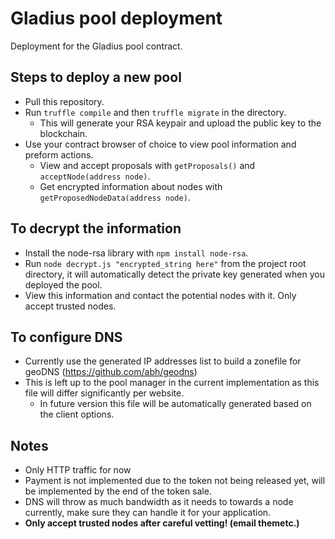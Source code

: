 # Gladius pool deployment
Deployment for the Gladius pool contract.

## Steps to deploy a new pool
- Pull this repository.
- Run `truffle compile` and then `truffle migrate` in the directory.
    - This will generate your RSA keypair and upload the public key to the blockchain.
- Use your contract browser of choice to view pool information and preform actions.
    - View and accept proposals with `getProposals()` and `acceptNode(address node)`.
    - Get encrypted information about nodes with `getProposedNodeData(address node)`.


## To decrypt the information
- Install the node-rsa library with `npm install node-rsa`.
- Run `node decrypt.js "encrypted_string here"` from the project root directory, it will automatically detect the private key generated when you deployed the pool.
- View this information and contact the potential nodes with it. Only accept trusted nodes.

## To configure DNS
- Currently use the generated IP addresses list to build a zonefile for geoDNS (https://github.com/abh/geodns)
- This is left up to the pool manager in the current implementation as this file will differ significantly per website.
    - In future version this file will be automatically generated based on the client options.

## Notes
- Only HTTP traffic for now
- Payment is not implemented due to the token not being released yet, will be implemented by the end of the token sale.
- DNS will throw as much bandwidth as it needs to towards a node currently, make sure they can handle it for your application.
- **Only accept trusted nodes after careful vetting! (email themetc.)**